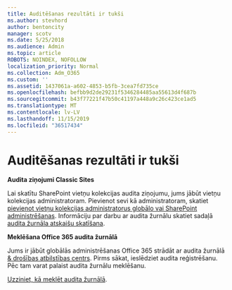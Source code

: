 ```yaml
---
title: Auditēšanas rezultāti ir tukši
ms.author: stevhord
author: bentoncity
manager: scotv
ms.date: 5/25/2018
ms.audience: Admin
ms.topic: article
ROBOTS: NOINDEX, NOFOLLOW
localization_priority: Normal
ms.collection: Adm_O365
ms.custom: ''
ms.assetid: 1437061a-a602-4853-b5fb-3cea7fd735ce
ms.openlocfilehash: befbb9d2de29231f5346284485aa55613d4f687b
ms.sourcegitcommit: b43f77221f47b50c41197a448a9c26c423ce1ad5
ms.translationtype: MT
ms.contentlocale: lv-LV
ms.lasthandoff: 11/15/2019
ms.locfileid: "36517434"
---
```

# <a name="auditing-results-are-blank"></a>Auditēšanas rezultāti ir tukši

 **Audita ziņojumi Classic Sites**
  
Lai skatītu SharePoint vietņu kolekcijas audita ziņojumu, jums jābūt vietņu kolekcijas administratoram. Pievienot sevi kā administratoram, skatiet [pievienot vietņu kolekcijas administratorus globālo vai SharePoint administrēšanas](https://go.microsoft.com/fwlink/?linkid=869390). Informāciju par darbu ar audita žurnālu skatiet sadaļā [audita žurnāla atskaišu skatīšana](https://go.microsoft.com/fwlink/?linkid=395237). 
  
 **Meklēšana Office 365 audita žurnālā**
  
Jums ir jābūt globālās administrēšanas Office 365 strādāt ar audita žurnālā [ &amp; drošības atbilstības centrs](https://protection.office.com). Pirms sākat, ieslēdziet audita reģistrēšanu. Pēc tam varat palaist audita žurnālu meklēšanu. 
  
[Uzziniet, kā meklēt audita žurnālā](https://go.microsoft.com/fwlink/?linkid=708432).
  

